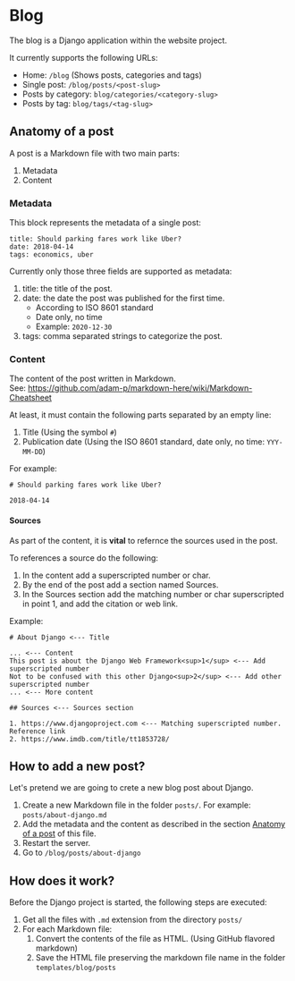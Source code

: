 # Blog

The blog is a Django application within the website project.

It currently supports the following URLs:

* Home: `/blog` (Shows posts, categories and tags)
* Single post: `/blog/posts/<post-slug>`
* Posts by category: `blog/categories/<category-slug>`
* Posts by tag: `blog/tags/<tag-slug>`

## Anatomy of a post

A post is a Markdown file with two main parts:

1. Metadata
1. Content

### Metadata

This block represents the metadata of a single post:
```
title: Should parking fares work like Uber?
date: 2018-04-14 
tags: economics, uber
```

Currently only those three fields are supported as metadata:
1. title: the title of the post.
1. date: the date the post was published for the first time.
    * According to ISO 8601 standard
    * Date only, no time
    * Example: `2020-12-30`
1. tags: comma separated strings to categorize the post.

### Content

The content of the post written in Markdown.<br>
See: https://github.com/adam-p/markdown-here/wiki/Markdown-Cheatsheet

At least, it must contain the following parts separated by an empty line:

1. Title (Using the symbol `#`)
2. Publication date (Using the ISO 8601 standard, date only, no time: `YYY-MM-DD`)

For example:

```
# Should parking fares work like Uber?

2018-04-14
```

#### Sources

As part of the content, it is **vital** to refernce the sources used in the post.

To references a source do the following:

1. In the content add a superscripted number or char.
1. By the end of the post add a section named Sources.
1. In the Sources section add the matching number or char superscripted in point 1, and add the citation or web link.

Example:

```
# About Django <--- Title

... <--- Content
This post is about the Django Web Framework<sup>1</sup> <--- Add superscripted number
Not to be confused with this other Django<sup>2</sup> <--- Add other superscripted number
... <--- More content

## Sources <--- Sources section

1. https://www.djangoproject.com <--- Matching superscripted number. Reference link
2. https://www.imdb.com/title/tt1853728/
```

## How to add a new post?

Let's pretend we are going to crete a new blog post about Django.

1. Create a new Markdown file in the folder `posts/`. For example: `posts/about-django.md`
1. Add the metadata and the content as described in the section [Anatomy of a post](#anatomy-of-a-post) of this file.
1. Restart the server.
1. Go to `/blog/posts/about-django`

## How does it work?

Before the Django project is started, the following steps are executed:

1. Get all the files with `.md` extension from the directory `posts/`
1. For each Markdown file:
    1. Convert the contents of the file as HTML. (Using GitHub flavored markdown)
    1. Save the HTML file preserving the markdown file name in the folder `templates/blog/posts`
